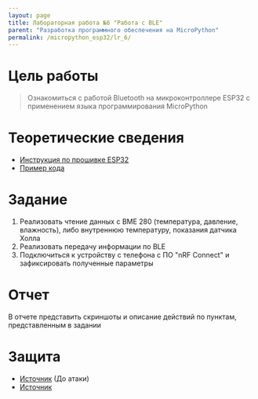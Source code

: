 ```yaml
---
layout: page
title: Лабораторная работа №6 "Работа с BLE"
parent: "Разработка программного обеспечения на MicroPython"
permalink: /micropython_esp32/lr_6/
---
```



# Цель работы
> Ознакомиться с работой Bluetooth на микроконтроллере ESP32 с применением языка программирования MicroPython

# Теоретические сведения
* [Инструкция по прошивке ESP32](/micropython_esp32/firmware/)
* [Пример кода](../../examples/example_6.md)

# Задание
1. Реализовать чтение данных с BME 280 (температура, давление, влажность), либо внутреннюю температуру, показания датчика Холла
2. Реализовать передачу информации по BLE
3. Подключиться к устройству с телефона с ПО "nRF Connect" и зафиксировать полученные параметры

# Отчет
В отчете представить скриншоты и описание действий по пунктам, представленным в задании

# Защита
* [Источник](https://habr.com/ru/companies/dsec/articles/685514/) (До атаки)
* [Источник](https://www.dhgate.com/ru/blog/what-is-bluetooth-technology-and-how-does-it-work-c/)